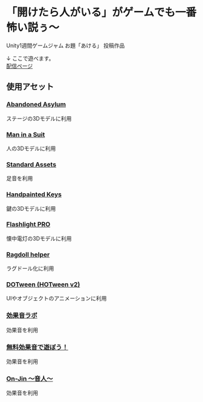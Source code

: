 # 「開けたら人がいる」がゲームでも一番怖い説ぅ〜
Unity1週間ゲームジャム お題「あける」 投稿作品  
  
↓ ここで遊べます。  
[配信ページ](https://unityroom.com/games/aketara_hito_ga_iru)

## 使用アセット
### [Abandoned Asylum](https://www.assetstore.unity3d.com/#!/content/49137)
ステージの3Dモデルに利用
### [Man in a Suit](https://www.assetstore.unity3d.com/#!/content/51662)
人の3Dモデルに利用
### [Standard Assets](https://www.assetstore.unity3d.com/#!/content/32351)
足音を利用
### [Handpainted Keys](https://www.assetstore.unity3d.com/#!/content/42044)
鍵の3Dモデルに利用
### [Flashlight PRO](https://www.assetstore.unity3d.com/#!/content/53053)
懐中電灯の3Dモデルに利用
### [Ragdoll helper](https://www.assetstore.unity3d.com/#!/content/49288)
ラグドール化に利用
### [DOTween (HOTween v2)](https://www.assetstore.unity3d.com/#!/content/27676)
UIやオブジェクトのアニメーションに利用
### [効果音ラボ](https://soundeffect-lab.info/)
効果音を利用
### [無料効果音で遊ぼう！](https://taira-komori.jpn.org/freesound.html)
効果音を利用
### [On-Jin ～音人～](https://on-jin.com/)
効果音を利用

